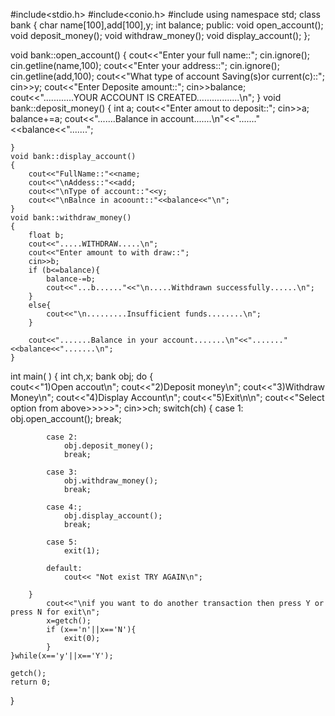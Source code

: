 #include<stdio.h>
#include<conio.h>
#include<iostream>
using namespace std;
class bank
{
	char name[100],add[100],y;
	int balance;
	public:
		void open_account();
		void deposit_money();
		void withdraw_money();
		void display_account();
};


void bank::open_account()
{
	cout<<"Enter your full name::";
	cin.ignore();
	cin.getline(name,100);
	cout<<"Enter your address::";
	cin.ignore();
	cin.getline(add,100);
	cout<<"What type of account Saving(s)or current(c)::";
	cin>>y;
	cout<<"Enter Deposite amount::";
	cin>>balance;
	cout<<"............YOUR ACCOUNT IS CREATED.................\n";
	}
	void bank::deposit_money()
	{
		int a;
		cout<<"Enter amout to deposit::";
		cin>>a;
		balance+=a;
		cout<<".......Balance in account.......\n"<<"......."<<balance<<".......";
		
	}
	void bank::display_account()
	{
		cout<<"FullName::"<<name;
		cout<<"\nAddess::"<<add;
		cout<<"\nType of account::"<<y;
		cout<<"\nBalnce in acoount::"<<balance<<"\n";
	}
	void bank::withdraw_money()
	{
		float b;
		cout<<".....WITHDRAW.....\n";
		cout<<"Enter amount to with draw::";
		cin>>b;
		if (b<=balance){
			balance-=b;
			cout<<"...b......"<<"\n.....Withdrawn successfully......\n";
		}
		else{
			cout<<"\n.........Insufficient funds........\n";
		}
		
		cout<<".......Balance in your account.......\n"<<"......."<<balance<<".......\n";
	}
	

int main( )
{
	int ch,x;
	bank obj;
	do
	{	
		cout<<"1)Open accout\n";
		cout<<"2)Deposit money\n";
		cout<<"3)Withdraw Money\n";
		cout<<"4)Display Account\n";
		cout<<"5)Exit\n\n"; 
		cout<<"Select option from above>>>>>";
		cin>>ch;
		switch(ch)
		{
			case 1:
				obj.open_account();
				break;
			
			case 2:
				obj.deposit_money();
				break;
			
			case 3:
				obj.withdraw_money();
				break;
			
			case 4:;
				obj.display_account();
				break;
				
			case 5:
				exit(1);
				
			default:
				cout<< "Not exist TRY AGAIN\n";
				
		}
			cout<<"\nif you want to do another transaction then press Y or press N for exit\n";
			x=getch();
			if (x=='n'||x=='N'){
				exit(0);
			}
	}while(x=='y'||x=='Y');	
		
	getch();
	return 0;
}
